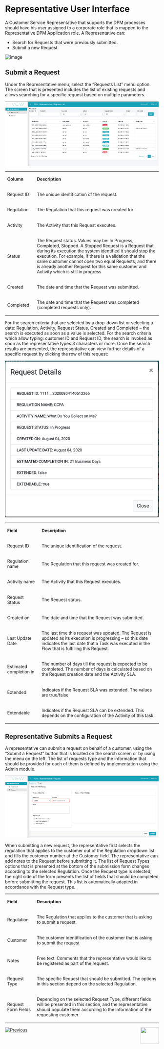 # Representative User Interface

A Customer Service Representative that supports the DPM processes should have his user assigned to a corporate role that is mapped to the Representative DPM Application role. 
A Representative can:

- Search for Requests that were previously submitted.
- Submit a new Request. 

 ![image](articles/images/Figure_32_Representative_menu.png)

## Submit a Request

Under the Representative menu, select the “Requests List” menu option. The screen that is presented includes the list of existing requests and allows searching for a specific request based on multiple parameters.

![](images/Figure_33_Representative_Search_Request.png)

<table>
<tbody>
<tr>
<td width="85">
<p><strong>Column</strong></p>
</td>
<td width="443">
<p><strong>Description</strong></p>
</td>
</tr>
<tr>
<td width="85">
<p>Request ID</p>
</td>
<td width="443">
<p>The unique identification of the request.</p>
</td>
</tr>
<tr>
<td width="85">
<p>Regulation</p>
</td>
<td width="443">
<p>The Regulation that this request was created for.</p>
</td>
</tr>
<tr>
<td width="85">
<p>Activity</p>
</td>
<td width="443">
<p>The Activity that this Request executes.</p>
</td>
</tr>
<tr>
<td width="85">
<p>Status</p>
</td>
<td width="443">
<p>The Request status. Values may be: In Progress, Completed, Stopped. A Stopped Request is a Request that during its execution the system identified it should stop the execution. For example, if there is a validation that the same customer cannot open two equal Requests, and there is already another Request for this same customer and Activity which is still in progress</p>
</td>
</tr>
<tr>
<td width="85">
<p>Created</p>
</td>
<td width="443">
<p>The date and time that the Request was submitted.</p>
</td>
</tr>
<tr>
<td width="85">
<p>Completed</p>
</td>
<td width="443">
<p>The date and time that the Request was completed (completed requests only).</p>
</td>
</tr>
</tbody>
</table>

For the search criteria that are selected by a drop-down list or selecting a date: Regulation, Activity, Request Status, Created and Completed – the search is executed as soon as a value is selected. 
For the search criteria which allow typing: customer ID and Request ID, the search is invoked as soon as the representative types 3 characters or more. 
Once the search results are presented, the representative can view further details of a specific request by clicking the row of this request:

![](images/Figure_34_Request_Details.png)

<table>
<tbody>
<tr>
<td width="103">
<p><strong>Field</strong></p>
</td>
<td width="425">
<p><strong>Description</strong></p>
</td>
</tr>
<tr>
<td width="103">
<p>Request ID</p>
</td>
<td width="425">
<p>The unique identification of the request.</p>
</td>
</tr>
<tr>
<td width="103">
<p>Regulation name</p>
</td>
<td width="425">
<p>The Regulation that this request was created for.</p>
</td>
</tr>
<tr>
<td width="103">
<p>Activity name</p>
</td>
<td width="425">
<p>The Activity that this Request executes.</p>
</td>
</tr>
<tr>
<td width="103">
<p>Request Status</p>
</td>
<td width="425">
<p>The Request status.</p>
</td>
</tr>
<tr>
<td width="103">
<p>Created on</p>
</td>
<td width="425">
<p>The date and time that the Request was submitted.</p>
</td>
</tr>
<tr>
<td width="103">
<p>Last Update Date</p>
</td>
<td width="425">
<p>The last time this request was updated. The Request is updated as its execution is progressing &ndash; so this date indicates the last date that a Task was executed in the Flow that is fulfilling this Request.</p>
</td>
</tr>
<tr>
<td width="103">
<p>Estimated completion in</p>
</td>
<td width="425">
<p>The number of days till the request is expected to be completed. The number of days is calculated based on the Request creation date and the Activity SLA.</p>
</td>
</tr>
<tr>
<td width="103">
<p>Extended</p>
</td>
<td width="425">
<p>Indicates if the Request SLA was extended. The values are true/false</p>
</td>
</tr>
<tr>
<td width="103">
<p>Extendable</p>
</td>
<td width="425">
<p>Indicates if the Request SLA can be extended. This depends on the configuration of the Activity of this task.</p>
</td>
</tr>
</tbody>
</table>

 ## Representative Submits a Request

A representative can submit a request on behalf of a customer, using the “Submit a Request” button that is located on the search screen or by using the menu on the left. The list of requests type and the information that should be provided for each of them is defined by implementation using the Admin module.

![](images/Figure_35_Representative_submits_a_new_Request.png)

When submitting a new request, the representative first selects the regulation that applies to the customer out of the Regulation dropdown list and fills the customer number at the Customer field. 
The representative can add notes to the Request before submitting it. 
The list of Request Types options that is presented at the bottom of the submission form changes according to the selected Regulation.
Once the Request type is selected, the right side of the form presents the list of fields that should be completed before submitting the request. This list is automatically adapted in accordance with the Request type.

<table>
<tbody>
<tr>
<td width="85">
<p><strong>Field</strong></p>
</td>
<td width="443">
<p><strong>Description</strong></p>
</td>
</tr>
<tr>
<td width="85">
<p>Regulation</p>
</td>
<td width="443">
<p>The Regulation that applies to the customer that is asking to submit a request.</p>
</td>
</tr>
<tr>
<td width="85">
<p>Customer</p>
</td>
<td width="443">
<p>The customer identification of the customer that is asking to submit the request</p>
</td>
</tr>
<tr>
<td width="85">
<p>Notes</p>
</td>
<td width="443">
<p>Free text. Comments that the representative would like to be registered as part of the request.</p>
</td>
</tr>
<tr>
<td width="85">
<p>Request Type</p>
</td>
<td width="443">
<p>The specific Request that should be submitted. The options in this section depend on the selected Regulation.</p>
</td>
</tr>
<tr>
<td width="85">
<p>Request Form Fields</p>
</td>
<td width="443">
<p>Depending on the selected Request Type, different fields will be presented in this section, and the representative should populate them according to the information of the requesting customer.</p>
</td>
</tr>
</tbody>
</table>

[![Previous](/articles/images/Previous.png)](/articles/00_DPM_User_Guide/04_3_Roles_Management.md)[<img align="right" width="60" height="54" src="/articles/images/Next.png">](/articles/00_DPM_User_Guide/06_customer_direct_requests.md)

